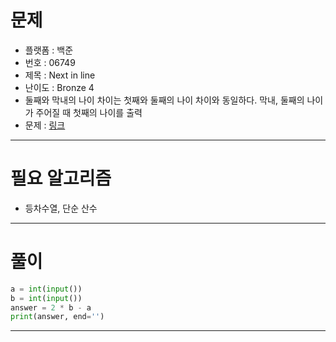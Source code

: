 # 문제
- 플랫폼 : 백준
- 번호 : 06749
- 제목 : Next in line
- 난이도 : Bronze 4
- 둘째와 막내의 나이 차이는 첫째와 둘째의 나이 차이와 동일하다. 막내, 둘째의 나이가 주어질 때 첫째의 나이를 출력 
- 문제 : <a href="https://www.acmicpc.net/problem/6749" target="_blank">링크</a>

---

# 필요 알고리즘
- 등차수열, 단순 산수

---

# 풀이
```python
a = int(input())
b = int(input())
answer = 2 * b - a
print(answer, end='')

```

---
